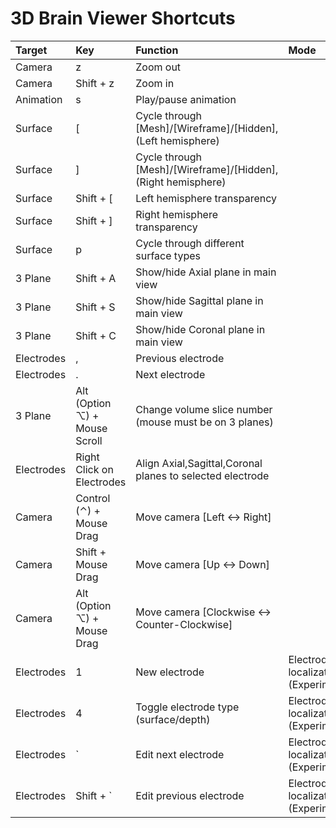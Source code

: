 # 3D Brain Viewer Shortcuts


|Target     |Key                         |Function                                                      |Mode                                  |
|:----------|:---------------------------|:-------------------------------------------------------------|:-------------------------------------|
|Camera     |z                           |Zoom out                                                      |                                      |
|Camera     |Shift + z                   |Zoom in                                                       |                                      |
|Animation  |s                           |Play/pause animation                                          |                                      |
|Surface    |[                           |Cycle through [Mesh]/[Wireframe]/[Hidden], (Left hemisphere)  |                                      |
|Surface    |]                           |Cycle through [Mesh]/[Wireframe]/[Hidden], (Right hemisphere) |                                      |
|Surface    |Shift + [                   |Left hemisphere transparency                                  |                                      |
|Surface    |Shift + ]                   |Right hemisphere transparency                                 |                                      |
|Surface    |p                           |Cycle through different surface types                         |                                      |
|3 Plane    |Shift + A                   |Show/hide Axial plane in main view                            |                                      |
|3 Plane    |Shift + S                   |Show/hide Sagittal plane in main view                         |                                      |
|3 Plane    |Shift + C                   |Show/hide Coronal plane in main view                          |                                      |
|Electrodes |,                           |Previous electrode                                            |                                      |
|Electrodes |.                           |Next electrode                                                |                                      |
|3 Plane    |Alt (Option ⌥) + Mouse Scroll |Change volume slice number (mouse must be on 3 planes)        |                                      |
|Electrodes |Right Click on Electrodes   |Align Axial,Sagittal,Coronal planes to selected electrode     |                                      |
|Camera     |Control (⌃) + Mouse Drag           |Move camera [Left <-> Right]                                  |                                      |
|Camera     |Shift + Mouse Drag          |Move camera [Up <-> Down]                                     |                                      |
|Camera     |Alt (Option ⌥) + Mouse Drag   |Move camera [Clockwise <-> Counter-Clockwise]                 |                                      |
|Electrodes |1                           |New electrode                                                 |Electrode localization (Experimental) |
|Electrodes |4                           |Toggle electrode type (surface/depth)                         |Electrode localization (Experimental) |
|Electrodes |`                           |Edit next electrode                                           |Electrode localization (Experimental) |
|Electrodes |Shift + `                   |Edit previous electrode                                       |Electrode localization (Experimental) |
